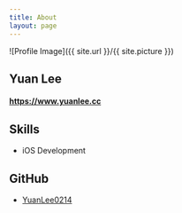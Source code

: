 ```yaml
---
title: About
layout: page
---
```

![Profile Image]({{ site.url }}/{{ site.picture }})

<p><h2>Yuan Lee</h2></p>

<p><h4><a href="https://www.yuanlee.cc">https://www.yuanlee.cc</a></h4></p>

<h2>Skills</h2>

<ul class="skill-list">
	<li>iOS Development</li>
</ul>

<h2>GitHub</h2>

<ul>
	<li><a href="https://github.com/yuanlee0214">YuanLee0214</a></li>
</ul>
